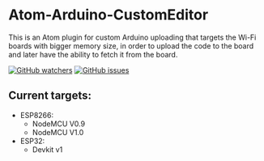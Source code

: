 # Atom-Arduino-CustomEditor
This is an Atom plugin for custom Arduino uploading that targets the Wi-Fi boards with bigger memory size, in order to upload the code to the board and later have the ability to fetch it from the board.

[![GitHub watchers](https://img.shields.io/github/watchers/badges/shields.svg?style=social&label=Watch)](https://github.com/vldfr/atom-android-custom-editor/watchers) [![GitHub issues](https://img.shields.io/github/issues/badges/shields.svg)](https://github.com/vldfr/atom-arduino-custom-editor)



## Current targets:
- ESP8266:
  - NodeMCU V0.9
  - NodeMCU V1.0
- ESP32:
  - Devkit v1
